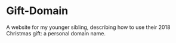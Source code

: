 # Gift-Domain

A website for my younger sibling, describing how to use their 2018 Christmas gift: a personal domain name.
